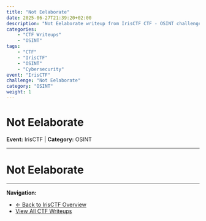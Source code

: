 ```yaml
---
title: "Not Eelaborate"
date: 2025-06-27T21:39:20+02:00
description: "Not Eelaborate writeup from IrisCTF CTF - OSINT challenge"
categories:
    - "CTF Writeups"
    - "OSINT"
tags:
    - "CTF"
    - "IrisCTF"
    - "OSINT"
    - "Cybersecurity"
event: "IrisCTF"
challenge: "Not Eelaborate"
category: "OSINT"
weight: 1
---
```


# Not Eelaborate

**Event:** IrisCTF | **Category:** OSINT

---




# Not Eelaborate

---

**Navigation:**
- [← Back to IrisCTF Overview](/ctf/irisctf/)
- [View All CTF Writeups](/ctf/)
